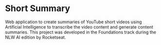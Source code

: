 # Short Summary


Web application to create summaries of YouTube short videos using Artificial Intelligence to transcribe the video content and generate content summaries. This project was developed in the Foundations track during the NLW AI edition by Rocketseat.




